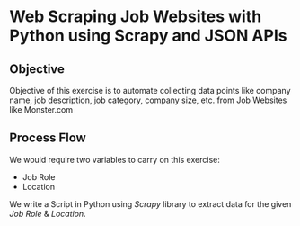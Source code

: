 # Web Scraping Job Websites with Python using Scrapy and JSON APIs

## Objective
Objective of this exercise is to automate collecting data points like company name, job description, job category, company size, etc. from Job Websites like Monster.com

## Process Flow
We would require two variables to carry on this exercise:
- Job Role
- Location

We write a Script in Python using *Scrapy* library to extract data for the given *Job Role* & *Location*. 


